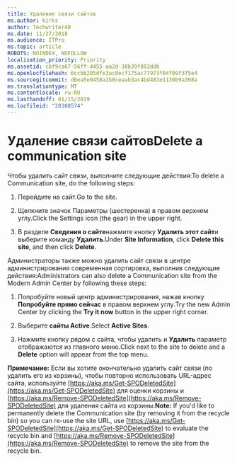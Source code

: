 ```yaml
---
title: Удаление связи сайтов
ms.author: kirks
author: Techwriter40
ms.date: 11/27/2018
ms.audience: ITPro
ms.topic: article
ROBOTS: NOINDEX, NOFOLLOW
localization_priority: Priority
ms.assetid: cbf9ca67-56ff-4455-aa2d-30b39f883ddb
ms.openlocfilehash: 6ccbb205dfe3ac0ecf175ac77973f04f09f3f5e4
ms.sourcegitcommit: d6ea5e9458a2b8ceaab3ac4bd483e1130b9a398a
ms.translationtype: MT
ms.contentlocale: ru-RU
ms.lasthandoff: 01/15/2019
ms.locfileid: "28308574"
---
```

# <a name="delete-a-communication-site"></a><span data-ttu-id="5082a-102">Удаление связи сайтов</span><span class="sxs-lookup"><span data-stu-id="5082a-102">Delete a communication site</span></span>

<span data-ttu-id="5082a-103">Чтобы удалить сайт связи, выполните следующие действия:</span><span class="sxs-lookup"><span data-stu-id="5082a-103">To delete a Communication site, do the following steps:</span></span> 
  
1. <span data-ttu-id="5082a-104">Перейдите на сайт.</span><span class="sxs-lookup"><span data-stu-id="5082a-104">Go to the site.</span></span> 
  
2. <span data-ttu-id="5082a-105">Щелкните значок Параметры (шестеренка) в правом верхнем углу.</span><span class="sxs-lookup"><span data-stu-id="5082a-105">Click the Settings icon (the gear) in the upper right.</span></span> 
  
3. <span data-ttu-id="5082a-106">В разделе **Сведения о сайте**нажмите кнопку **Удалить этот сайт**и выберите команду **Удалить**.</span><span class="sxs-lookup"><span data-stu-id="5082a-106">Under **Site Information**, click **Delete this site**, and then click **Delete**.</span></span> 
  
<span data-ttu-id="5082a-107">Администраторы также можно удалить сайт связи в центре администрирования современная сортировка, выполнив следующие действия:</span><span class="sxs-lookup"><span data-stu-id="5082a-107">Administrators can also delete a Communication site from the Modern Admin Center by following these steps:</span></span> 
  
1. <span data-ttu-id="5082a-108">Попробуйте новый центр администрирования, нажав кнопку **Попробуйте прямо сейчас** в правом верхнем углу.</span><span class="sxs-lookup"><span data-stu-id="5082a-108">Try the new Admin Center by clicking the **Try it now** button in the upper right corner.</span></span> 
  
2. <span data-ttu-id="5082a-109">Выберите **сайты Active**.</span><span class="sxs-lookup"><span data-stu-id="5082a-109">Select **Active Sites**.</span></span> 
  
3. <span data-ttu-id="5082a-110">Нажмите кнопку рядом с сайта, чтобы удалить и **Удалить** параметр отображаются из главного меню.</span><span class="sxs-lookup"><span data-stu-id="5082a-110">Click next to the site to delete and a **Delete** option will appear from the top menu.</span></span> 
  
 <span data-ttu-id="5082a-111">**Примечание:** Если вы хотите окончательно удалить сайт связи (по удалить его из корзины), чтобы повторно использовать URL-адрес сайта, используйте [https://aka.ms/Get-SPODeletedSite](https://aka.ms/Get-SPODeletedSite) для оценки корзины и [https://aka.ms/Remove-SPODeletedSite](https://aka.ms/Remove-SPODeletedSite) для удаления сайта из корзины.</span><span class="sxs-lookup"><span data-stu-id="5082a-111">**Note:** If you'd like to permanently delete the Communication site (by removing it from the recycle bin) so you can re-use the site URL, use [https://aka.ms/Get-SPODeletedSite](https://aka.ms/Get-SPODeletedSite) to evaluate the recycle bin and [https://aka.ms/Remove-SPODeletedSite](https://aka.ms/Remove-SPODeletedSite) to remove the site from the recycle bin.</span></span> 
  

